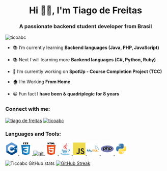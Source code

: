 <h1 align="center">Hi 👋🏾, I'm Tiago de Freitas</h1>
<h3 align="center">A passionate backend student developer from Brasil</h3>

<p align="left"> <img src="https://komarev.com/ghpvc/?username=ticoabc&label=Profile%20views&color=0e75b6&style=flat" alt="ticoabc" /> </p>

- 📚 I’m currently learning **Backend languages (Java, PHP, JavaScript)**

- 📚 Next I´will learning more **Backend languages (C#, Python, Ruby)**
 
- 🔨 I’m currently working on **SpotUp - Course Completion Project (TCC)**

- 🏠 I’m Working **From Home**

- 😀 Fun fact **I have been ♿ quadriplegic for 8 years**

<h3 align="left">Connect with me:</h3>
<p align="left">
<a href="https://www.linkedin.com/in/defreitastiago/" target="blank"><img align="center" src="https://raw.githubusercontent.com/rahuldkjain/github-profile-readme-generator/master/src/images/icons/Social/linked-in-alt.svg" alt="tiago de freitas" height="30" width="40" /></a>
<a href="https://discord.gg/ticoabc" target="blank"><img align="center" src="https://raw.githubusercontent.com/rahuldkjain/github-profile-readme-generator/master/src/images/icons/Social/discord.svg" alt="ticoabc" height="30" width="40" /></a>
</p>

<h3 align="left">Languages and Tools:</h3>
<p align="left"> <a href="https://www.w3schools.com/cpp/" target="_blank" rel="noreferrer"> <img src="https://raw.githubusercontent.com/devicons/devicon/master/icons/cplusplus/cplusplus-original.svg" alt="cplusplus" width="40" height="40"/> </a> <a href="https://www.w3schools.com/css/" target="_blank" rel="noreferrer"> <img src="https://raw.githubusercontent.com/devicons/devicon/master/icons/css3/css3-original-wordmark.svg" alt="css3" width="40" height="40"/> </a> <a href="https://git-scm.com/" target="_blank" rel="noreferrer"> <img src="https://www.vectorlogo.zone/logos/git-scm/git-scm-icon.svg" alt="git" width="40" height="40"/> </a> <a href="https://www.w3.org/html/" target="_blank" rel="noreferrer"> <img src="https://raw.githubusercontent.com/devicons/devicon/master/icons/html5/html5-original-wordmark.svg" alt="html5" width="40" height="40"/> </a> <a href="https://www.java.com" target="_blank" rel="noreferrer"> <img src="https://raw.githubusercontent.com/devicons/devicon/master/icons/java/java-original.svg" alt="java" width="40" height="40"/> </a> <a href="https://developer.mozilla.org/en-US/docs/Web/JavaScript" target="_blank" rel="noreferrer"> <img src="https://raw.githubusercontent.com/devicons/devicon/master/icons/javascript/javascript-original.svg" alt="javascript" width="40" height="40"/> </a> <a href="https://www.mysql.com/" target="_blank" rel="noreferrer"> <img src="https://raw.githubusercontent.com/devicons/devicon/master/icons/mysql/mysql-original-wordmark.svg" alt="mysql" width="40" height="40"/> </a> <a href="https://www.php.net" target="_blank" rel="noreferrer"> <img src="https://raw.githubusercontent.com/devicons/devicon/master/icons/php/php-original.svg" alt="php" width="40" height="40"/> </a> <a href="https://www.python.org" target="_blank" rel="noreferrer"> <img src="https://raw.githubusercontent.com/devicons/devicon/master/icons/python/python-original.svg" alt="python" width="40" height="40"/> </a> </p>

![Ticoabc GitHub stats](https://github-readme-stats.vercel.app/api?username=ticoabc&show_icons=true&theme=dark)
[![GitHub Streak](https://streak-stats.demolab.com?user=ticoabc&theme=dark&mode=weekly)](https://git.io/streak-stats)<br />
